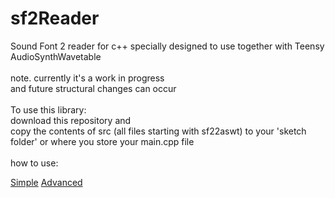 # sf2Reader
Sound Font 2 reader for c++ specially designed to use together with Teensy AudioSynthWavetable<br>
<br>
note. currently it's a work in progress<br>
and future structural changes can occur<br>
<br>
To use this library:<br>
download this repository and<br>
copy the contents of src (all files starting with sf22aswt) to your 'sketch folder' or where you store your main.cpp file<br>
<br>
how to use:<br>

[Simple](https://github.com/manicken/sf22aswt/tree/main/examples/simple)
[Advanced](https://github.com/manicken/sf22aswt/tree/main/examples/advanced)

